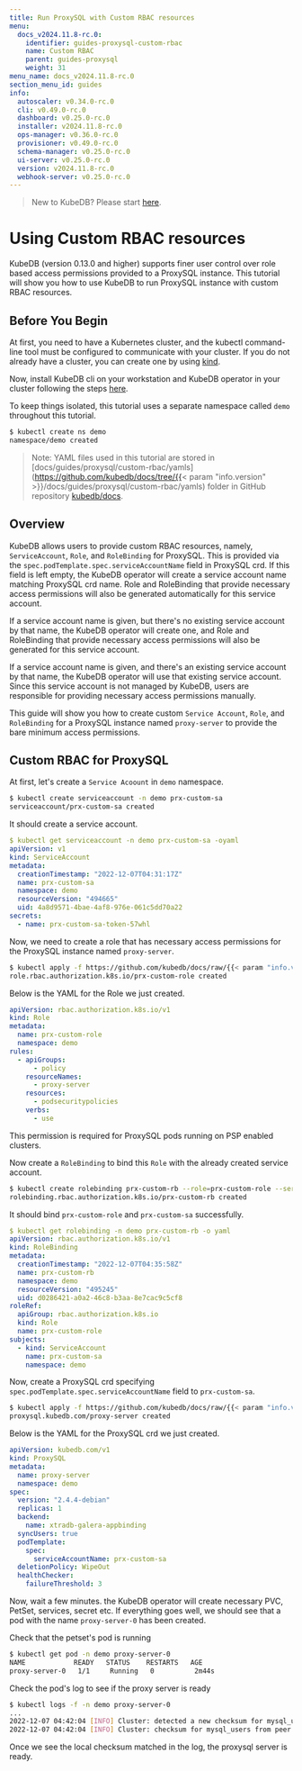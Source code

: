 ```yaml
---
title: Run ProxySQL with Custom RBAC resources
menu:
  docs_v2024.11.8-rc.0:
    identifier: guides-proxysql-custom-rbac
    name: Custom RBAC
    parent: guides-proxysql
    weight: 31
menu_name: docs_v2024.11.8-rc.0
section_menu_id: guides
info:
  autoscaler: v0.34.0-rc.0
  cli: v0.49.0-rc.0
  dashboard: v0.25.0-rc.0
  installer: v2024.11.8-rc.0
  ops-manager: v0.36.0-rc.0
  provisioner: v0.49.0-rc.0
  schema-manager: v0.25.0-rc.0
  ui-server: v0.25.0-rc.0
  version: v2024.11.8-rc.0
  webhook-server: v0.25.0-rc.0
---
```


> New to KubeDB? Please start [here](/docs/v2024.11.8-rc.0/README).

# Using Custom RBAC resources

KubeDB (version 0.13.0 and higher) supports finer user control over role based access permissions provided to a ProxySQL instance. This tutorial will show you how to use KubeDB to run ProxySQL instance with custom RBAC resources.

## Before You Begin

At first, you need to have a Kubernetes cluster, and the kubectl command-line tool must be configured to communicate with your cluster. If you do not already have a cluster, you can create one by using [kind](https://kind.sigs.k8s.io/docs/user/quick-start/).

Now, install KubeDB cli on your workstation and KubeDB operator in your cluster following the steps [here](/docs/v2024.11.8-rc.0/setup/README).

To keep things isolated, this tutorial uses a separate namespace called `demo` throughout this tutorial.

```bash
$ kubectl create ns demo
namespace/demo created
```

> Note: YAML files used in this tutorial are stored in [docs/guides/proxysql/custom-rbac/yamls](https://github.com/kubedb/docs/tree/{{< param "info.version" >}}/docs/guides/proxysql/custom-rbac/yamls) folder in GitHub repository [kubedb/docs](https://github.com/kubedb/docs).

## Overview

KubeDB allows users to provide custom RBAC resources, namely, `ServiceAccount`, `Role`, and `RoleBinding` for ProxySQL. This is provided via the `spec.podTemplate.spec.serviceAccountName` field in ProxySQL crd.   If this field is left empty, the KubeDB operator will create a service account name matching ProxySQL crd name. Role and RoleBinding that provide necessary access permissions will also be generated automatically for this service account.

If a service account name is given, but there's no existing service account by that name, the KubeDB operator will create one, and Role and RoleBinding that provide necessary access permissions will also be generated for this service account.

If a service account name is given, and there's an existing service account by that name, the KubeDB operator will use that existing service account. Since this service account is not managed by KubeDB, users are responsible for providing necessary access permissions manually.

This guide will show you how to create custom `Service Account`, `Role`, and `RoleBinding` for a ProxySQL instance named `proxy-server` to provide the bare minimum access permissions.

## Custom RBAC for ProxySQL

At first, let's create a `Service Acoount` in `demo` namespace.

```bash
$ kubectl create serviceaccount -n demo prx-custom-sa
serviceaccount/prx-custom-sa created
```

It should create a service account.

```yaml
$ kubectl get serviceaccount -n demo prx-custom-sa -oyaml
apiVersion: v1
kind: ServiceAccount
metadata:
  creationTimestamp: "2022-12-07T04:31:17Z"
  name: prx-custom-sa
  namespace: demo
  resourceVersion: "494665"
  uid: 4a8d9571-4bae-4af8-976e-061c5dd70a22
secrets:
  - name: prx-custom-sa-token-57whl

```

Now, we need to create a role that has necessary access permissions for the ProxySQL instance named `proxy-server`.

```bash
$ kubectl apply -f https://github.com/kubedb/docs/raw/{{< param "info.version" >}}/docs/guides/proxysql/custom-rbac/yamls/prx-custom-role.yaml
role.rbac.authorization.k8s.io/prx-custom-role created
```

Below is the YAML for the Role we just created.

```yaml
apiVersion: rbac.authorization.k8s.io/v1
kind: Role
metadata:
  name: prx-custom-role
  namespace: demo
rules:
  - apiGroups:
      - policy
    resourceNames:
      - proxy-server
    resources:
      - podsecuritypolicies
    verbs:
      - use
```

This permission is required for ProxySQL pods running on PSP enabled clusters.

Now create a `RoleBinding` to bind this `Role` with the already created service account.

```bash
$ kubectl create rolebinding prx-custom-rb --role=prx-custom-role --serviceaccount=demo:prx-custom-sa --namespace=demo
rolebinding.rbac.authorization.k8s.io/prx-custom-rb created

```

It should bind `prx-custom-role` and `prx-custom-sa` successfully.

```yaml
$ kubectl get rolebinding -n demo prx-custom-rb -o yaml
apiVersion: rbac.authorization.k8s.io/v1
kind: RoleBinding
metadata:
  creationTimestamp: "2022-12-07T04:35:58Z"
  name: prx-custom-rb
  namespace: demo
  resourceVersion: "495245"
  uid: d0286421-a0a2-46c8-b3aa-8e7cac9c5cf8
roleRef:
  apiGroup: rbac.authorization.k8s.io
  kind: Role
  name: prx-custom-role
subjects:
  - kind: ServiceAccount
    name: prx-custom-sa
    namespace: demo

```

Now, create a ProxySQL crd specifying `spec.podTemplate.spec.serviceAccountName` field to `prx-custom-sa`.

```bash
$ kubectl apply -f https://github.com/kubedb/docs/raw/{{< param "info.version" >}}/docs/guides/proxysql/custom-rbac/yamls/my-custom-db.yaml
proxysql.kubedb.com/proxy-server created
```

Below is the YAML for the ProxySQL crd we just created.

```yaml
apiVersion: kubedb.com/v1
kind: ProxySQL
metadata:
  name: proxy-server
  namespace: demo
spec:
  version: "2.4.4-debian"
  replicas: 1
  backend:
    name: xtradb-galera-appbinding
  syncUsers: true
  podTemplate:
    spec:
      serviceAccountName: prx-custom-sa
  deletionPolicy: WipeOut
  healthChecker:
    failureThreshold: 3

```

Now, wait a few minutes. the KubeDB operator will create necessary PVC, PetSet, services, secret etc. If everything goes well, we should see that a pod with the name `proxy-server-0` has been created.

Check that the petset's pod is running

```bash
$ kubectl get pod -n demo proxy-server-0
NAME            READY   STATUS    RESTARTS   AGE
proxy-server-0   1/1     Running   0          2m44s
```

Check the pod's log to see if the proxy server is ready

```bash
$ kubectl logs -f -n demo proxy-server-0
...
2022-12-07 04:42:04 [INFO] Cluster: detected a new checksum for mysql_users from peer proxy-server-0.proxy-server-pods.demo:6032, version 2, epoch 1670388124, checksum 0xE6BB9970689336DB . Not syncing yet ...
2022-12-07 04:42:04 [INFO] Cluster: checksum for mysql_users from peer proxy-server-0.proxy-server-pods.demo:6032 matches with local checksum 0xE6BB9970689336DB , we won't sync.

```

Once we see the local checksum matched in the log, the proxysql server is ready.
